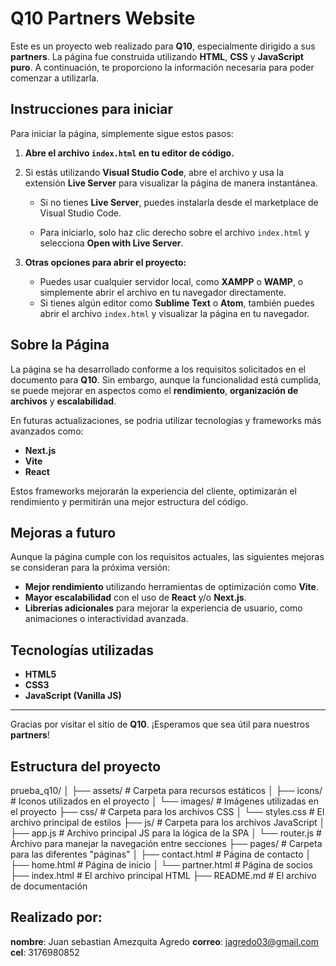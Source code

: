 # **Q10 Partners Website**

Este es un proyecto web realizado para **Q10**, especialmente dirigido a sus **partners**. La página fue construida utilizando **HTML**, **CSS** y **JavaScript puro**. A continuación, te proporciono la información necesaria para poder comenzar a utilizarla.

## **Instrucciones para iniciar**

Para iniciar la página, simplemente sigue estos pasos:

1. **Abre el archivo `index.html` en tu editor de código.**
   
2. Si estás utilizando **Visual Studio Code**, abre el archivo y usa la extensión **Live Server** para visualizar la página de manera instantánea.

   - Si no tienes **Live Server**, puedes instalarla desde el marketplace de Visual Studio Code.
   
   - Para iniciarlo, solo haz clic derecho sobre el archivo `index.html` y selecciona **Open with Live Server**.

3. **Otras opciones para abrir el proyecto:**
   - Puedes usar cualquier servidor local, como **XAMPP** o **WAMP**, o simplemente abrir el archivo en tu navegador directamente.
   - Si tienes algún editor como **Sublime Text** o **Atom**, también puedes abrir el archivo `index.html` y visualizar la página en tu navegador.

## **Sobre la Página**

La página se ha desarrollado conforme a los requisitos solicitados en el documento para **Q10**. Sin embargo, aunque la funcionalidad está cumplida, se puede mejorar en aspectos como el **rendimiento**, **organización de archivos** y **escalabilidad**.

En futuras actualizaciones, se podria utilizar tecnologías y frameworks más avanzados como:

- **Next.js**
- **Vite**
- **React**

Estos frameworks mejorarán la experiencia del cliente, optimizarán el rendimiento y permitirán una mejor estructura del código.

## **Mejoras a futuro**

Aunque la página cumple con los requisitos actuales, las siguientes mejoras se consideran para la próxima versión:

- **Mejor rendimiento** utilizando herramientas de optimización como **Vite**.
- **Mayor escalabilidad** con el uso de **React** y/o **Next.js**.
- **Librerías adicionales** para mejorar la experiencia de usuario, como animaciones o interactividad avanzada.

## **Tecnologías utilizadas**

- **HTML5**
- **CSS3**
- **JavaScript (Vanilla JS)**


---

Gracias por visitar el sitio de **Q10**. ¡Esperamos que sea útil para nuestros **partners**!


## **Estructura del proyecto**

prueba_q10/
│
├── assets/              # Carpeta para recursos estáticos
│   ├── icons/           # Iconos utilizados en el proyecto
│   └── images/          # Imágenes utilizadas en el proyecto
├── css/                 # Carpeta para los archivos CSS
│   └── styles.css       # El archivo principal de estilos
├── js/                  # Carpeta para los archivos JavaScript
│   ├── app.js           # Archivo principal JS para la lógica de la SPA
│   └── router.js        # Archivo para manejar la navegación entre secciones
├── pages/               # Carpeta para las diferentes "páginas"
│   ├── contact.html     # Página de contacto
│   ├── home.html        # Página de inicio
│   └── partner.html     # Página de socios
├── index.html           # El archivo principal HTML
├── README.md            # El archivo de documentación


## **Realizado por:**

**nombre**: Juan sebastian Amezquita Agredo
**correo**: jagredo03@gmail.com
**cel**: 3176980852